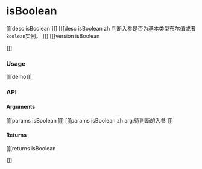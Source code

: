 # isBoolean
[[[desc isBoolean
]]]
[[[desc isBoolean zh
判断入参是否为基本类型布尔值或者`Boolean`实例。
]]]
[[[version isBoolean
  
]]]
### Usage

[[[demo]]]


### API

#### Arguments
[[[params isBoolean
]]]
[[[params isBoolean zh
arg:待判断的入参
]]]
#### Returns
[[[returns isBoolean

]]]